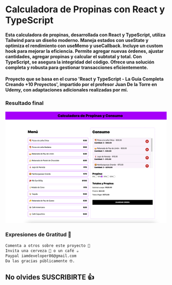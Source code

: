 # Calculadora de Propinas con React y TypeScript

#### Esta calculadora de propinas, desarrollada con React y TypeScript, utiliza Tailwind para un diseño moderno. Maneja estados con useState y optimiza el rendimiento con useMemo y useCallback. Incluye un custom hook para mejorar la eficiencia. Permite agregar nuevas órdenes, ajustar cantidades, agregar propinas y calcular el subtotal y total. Con TypeScript, se asegura la integridad del código. Ofrece una solución completa y robusta para gestionar transacciones eficientemente.

#### Proyecto que se basa en el curso 'React y TypeScript - La Guía Completa Creando +10 Proyectos', impartido por el profesor Juan De la Torre en Udemy, con adaptaciones adicionales realizadas por mí.

### Resultado final

![](https://raw.githubusercontent.com/urian121/imagenes-proyectos-github/master/calculadora-de-consumos-y-propinas.png)

### Expresiones de Gratitud 🎁

    Comenta a otros sobre este proyecto 📢
    Invita una cerveza 🍺 o un café ☕
    Paypal iamdeveloper86@gmail.com
    Da las gracias públicamente 🤓.

## No olvides SUSCRIBIRTE 👍
